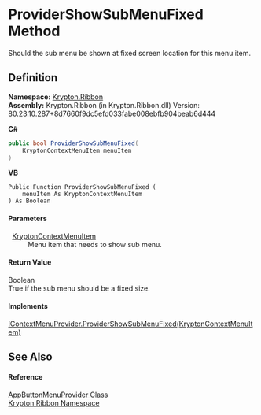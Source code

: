 # ProviderShowSubMenuFixed Method


Should the sub menu be shown at fixed screen location for this menu item.



## Definition
**Namespace:** <a href="1e9bc734-cff9-e9b8-f013-94cdac669794.md">Krypton.Ribbon</a>  
**Assembly:** Krypton.Ribbon (in Krypton.Ribbon.dll) Version: 80.23.10.287+8d7660f9dc5efd033fabe008ebfb904beab6d444

**C#**
``` C#
public bool ProviderShowSubMenuFixed(
	KryptonContextMenuItem menuItem
)
```
**VB**
``` VB
Public Function ProviderShowSubMenuFixed ( 
	menuItem As KryptonContextMenuItem
) As Boolean
```



#### Parameters
<dl><dt>  <a href="19269e57-f7e7-326d-c5b4-f602bf32208b.md">KryptonContextMenuItem</a></dt><dd>Menu item that needs to show sub menu.</dd></dl>

#### Return Value
Boolean  
True if the sub menu should be a fixed size.

#### Implements
<a href="d7e03e25-fe2a-08c1-b2e7-936bfdbe0fdc.md">IContextMenuProvider.ProviderShowSubMenuFixed(KryptonContextMenuItem)</a>  


## See Also


#### Reference
<a href="17a4884e-a2d5-62f8-0e59-bba1d24d36d0.md">AppButtonMenuProvider Class</a>  
<a href="1e9bc734-cff9-e9b8-f013-94cdac669794.md">Krypton.Ribbon Namespace</a>  
